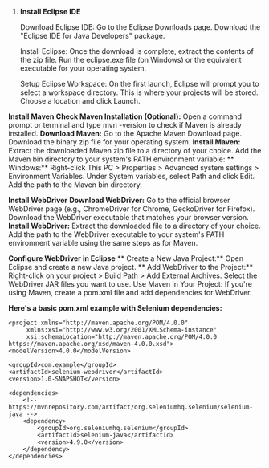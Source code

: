 1. **Install Eclipse IDE**
   
   Download Eclipse IDE:
Go to the Eclipse Downloads page.
Download the "Eclipse IDE for Java Developers" package.

    Install Eclipse:
Once the download is complete, extract the contents of the zip file.
Run the eclipse.exe file (on Windows) or the equivalent executable for your operating system.

    Setup Eclipse Workspace:
On the first launch, Eclipse will prompt you to select a workspace directory. This is where your projects will be stored.
Choose a location and click Launch.

**Install Maven**
   **Check Maven Installation (Optional):**
       Open a command prompt or terminal and type mvn -version to check if Maven is already installed.
   **Download Maven:**
        Go to the Apache Maven Download page.
        Download the binary zip file for your operating system.
    **Install Maven:**
       Extract the downloaded Maven zip file to a directory of your choice.
      Add the Maven bin directory to your system's PATH environment variable:
   ** Windows:**
      Right-click This PC > Properties > Advanced system settings > Environment Variables.
      Under System variables, select Path and click Edit.
      Add the path to the Maven bin directory.

**Install WebDriver**
     **Download WebDriver:**
        Go to the official browser WebDriver page (e.g., ChromeDriver for Chrome, GeckoDriver for Firefox).
        Download the WebDriver executable that matches your browser version.
    **Install WebDriver:**
        Extract the downloaded file to a directory of your choice.
        Add the path to the WebDriver executable to your system's PATH environment variable using the same steps as for Maven.
        
**Configure WebDriver in Eclipse**
    ** Create a New Java Project:**
         Open Eclipse and create a new Java project.
   ** Add WebDriver to the Project:**
          Right-click on your project > Build Path > Add External Archives.
          Select the WebDriver JAR files you want to use.
    Use Maven in Your Project:
          If you're using Maven, create a pom.xml file and add dependencies for WebDriver.
          
**Here's a basic pom.xml example with Selenium dependencies:**

    <project xmlns="http://maven.apache.org/POM/4.0.0"
         xmlns:xsi="http://www.w3.org/2001/XMLSchema-instance"
         xsi:schemaLocation="http://maven.apache.org/POM/4.0.0 https://maven.apache.org/xsd/maven-4.0.0.xsd">
    <modelVersion>4.0.0</modelVersion>

    <groupId>com.example</groupId>
    <artifactId>selenium-webdriver</artifactId>
    <version>1.0-SNAPSHOT</version>

    <dependencies>
        <!-- https://mvnrepository.com/artifact/org.seleniumhq.selenium/selenium-java -->
        <dependency>
            <groupId>org.seleniumhq.selenium</groupId>
            <artifactId>selenium-java</artifactId>
            <version>4.9.0</version>
        </dependency>
    </dependencies>
</project>


